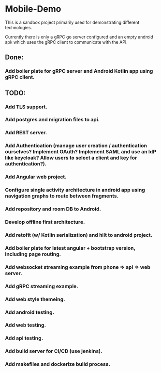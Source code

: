 # Mobile-Demo

This is a sandbox project primarily used for demonstrating different technologies.


Currently there is only a gRPC go server configured and an empty android apk which uses the gRPC client to communicate with the API.

## Done:
### Add boiler plate for gRPC server and Android Kotlin app using gRPC client.


## TODO:
### Add TLS support.
### Add postgres and migration files to api.
### Add REST server.
### Add Authentication (manage user creation / authentication ourselves? Implement OAuth? Implement SAML and use an IdP like keycloak? Allow users to select a client and key for authentication?).
### Add Angular web project.
### Configure single activity architecture in android app using navigation graphs to route between fragments.
### Add repository and room DB to Android.
### Develop offline first architecture.
### Add retofit (w/ Kotlin serialization) and hilt to android project.
### Add boiler plate for latest angular + bootstrap version, including page routing.
### Add websocket streaming example from phone => api => web server.
### Add gRPC streaming example.
### Add web style themeing.
### Add android testing.
### Add web testing.
### Add api testing.
### Add build server for CI/CD (use jenkins).
### Add makefiles and dockerize build process.
